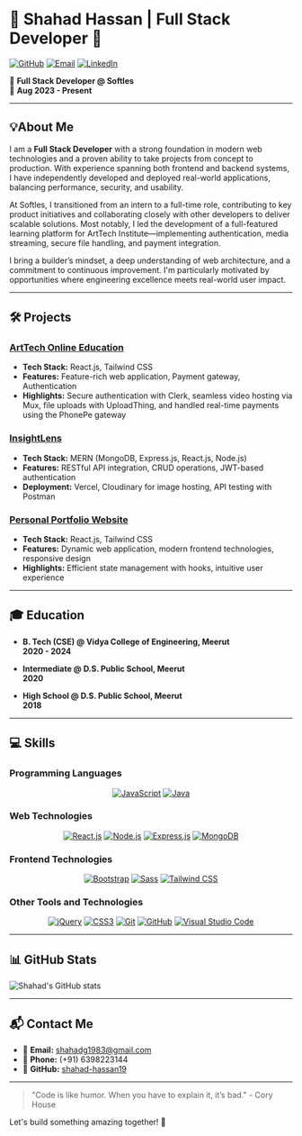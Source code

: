 # 🌟 Shahad Hassan | Full Stack Developer 🌟

[![GitHub](https://img.shields.io/badge/GitHub-shahad--hassan19-181717?style=flat&logo=github)](https://github.com/shahad-hassan19)
[![Email](https://img.shields.io/badge/Email-shahadg1983%40gmail.com-EA4335?style=flat&logo=gmail)](mailto:shahadg1983@gmail.com)
[![LinkedIn](https://img.shields.io/badge/LinkedIn-shahad--hassan-0077B5?style=flat&logo=linkedin)](https://www.linkedin.com/in/shahad-hassan-82287a220/)

🚀 **Full Stack Developer @ Softles**  
📅 **Aug 2023 - Present**

---
## 💡About Me

I am a **Full Stack Developer** with a strong foundation in modern web technologies and a proven ability to take projects from concept to production. With experience spanning both frontend and backend systems, I have independently developed and deployed real-world applications, balancing performance, security, and usability.

At Softles, I transitioned from an intern to a full-time role, contributing to key product initiatives and collaborating closely with other developers to deliver scalable solutions. Most notably, I led the development of a full-featured learning platform for ArtTech Institute—implementing authentication, media streaming, secure file handling, and payment integration.

I bring a builder’s mindset, a deep understanding of web architecture, and a commitment to continuous improvement. I'm particularly motivated by opportunities where engineering excellence meets real-world user impact.

---

## 🛠️ Projects

### [ArtTech Online Education](https://github.com/shahad-hassan19/arttech-online-education)
- **Tech Stack:** React.js, Tailwind CSS
- **Features:** Feature-rich web application, Payment gateway, Authentication
- **Highlights:** Secure authentication with Clerk, seamless video hosting via Mux, file uploads with UploadThing, and handled real-time payments using the PhonePe gateway

### [InsightLens](https://insight-lens.vercel.app/)
- **Tech Stack:** MERN (MongoDB, Express.js, React.js, Node.js)
- **Features:** RESTful API integration, CRUD operations, JWT-based authentication
- **Deployment:** Vercel, Cloudinary for image hosting, API testing with Postman

### [Personal Portfolio Website](https://portfolio-shahad-hassan.vercel.app/)
- **Tech Stack:** React.js, Tailwind CSS
- **Features:** Dynamic web application, modern frontend technologies, responsive design
- **Highlights:** Efficient state management with hooks, intuitive user experience


---

## 🎓 Education

- **B. Tech (CSE) @ Vidya College of Engineering, Meerut**  
  **2020 - 2024**

- **Intermediate @ D.S. Public School, Meerut**  
  **2020**

- **High School @ D.S. Public School, Meerut**  
  **2018**

---

## 💻 Skills

### Programming Languages
<p align="center">
  <a href="https://www.javascript.com/" target="_blank" title="JavaScript"><img src="https://img.icons8.com/color/48/000000/javascript.png" alt="JavaScript"/></a>
  <a href="https://www.java.com/" target="_blank" title="Java"><img src="https://img.icons8.com/color/48/000000/java-coffee-cup-logo.png" alt="Java"/></a>
</p>

### Web Technologies
<p align="center">
  <a href="https://reactjs.org/" target="_blank" title="React.js"><img src="https://img.icons8.com/color/48/000000/react-native.png" alt="React.js"/></a>
  <a href="https://nodejs.org/" target="_blank" title="Node.js"><img src="https://img.icons8.com/color/48/000000/nodejs.png" alt="Node.js"/></a>
  <a href="https://expressjs.com/" target="_blank" title="Express.js"><img src="https://img.icons8.com/ios/50/000000/express-js.png" alt="Express.js"/></a>
  <a href="https://www.mongodb.com/" target="_blank" title="MongoDB"><img src="https://img.icons8.com/color/48/000000/mongodb.png" alt="MongoDB"/></a>
</p>

### Frontend Technologies
<p align="center">
  <a href="https://getbootstrap.com/" target="_blank" title="Bootstrap"><img src="https://img.icons8.com/color/48/000000/bootstrap.png" alt="Bootstrap"/></a>
  <a href="https://sass-lang.com/" target="_blank" title="Sass"><img src="https://img.icons8.com/color/48/000000/sass.png" alt="Sass"/></a>
  <a href="https://tailwindcss.com/" target="_blank" title="Tailwind CSS"><img src="https://img.icons8.com/color/48/000000/tailwindcss.png" alt="Tailwind CSS"/></a>
</p>

### Other Tools and Technologies
<p align="center">
  <a href="https://jquery.com/" target="_blank" title="jQuery"><img src="https://img.icons8.com/ios-filled/50/000000/jquery.png" alt="jQuery"/></a>
  <a href="https://www.w3.org/TR/CSS/#css" target="_blank" title="CSS3"><img src="https://img.icons8.com/color/48/000000/css3.png" alt="CSS3"/></a>
  <a href="https://git-scm.com/" target="_blank" title="Git"><img src="https://img.icons8.com/color/48/000000/git.png" alt="Git"/></a>
  <a href="https://github.com/" target="_blank" title="GitHub"><img src="https://img.icons8.com/material-outlined/48/000000/github.png" alt="GitHub"/></a>
  <a href="https://code.visualstudio.com/" target="_blank" title="Visual Studio Code"><img src="https://img.icons8.com/color/48/000000/visual-studio-code-2019.png" alt="Visual Studio Code"/></a>
</p>

---

## 📊 GitHub Stats

![Shahad's GitHub stats](https://github-readme-stats.vercel.app/api?username=shahad-hassan19&show_icons=true&theme=radical)

---

## 📬 Contact Me

- 📧 **Email:** [shahadg1983@gmail.com](mailto:shahadg1983@gmail.com)
- 📱 **Phone:** (+91) 6398223144
- 💼 **GitHub:** [shahad-hassan19](https://github.com/shahad-hassan19)

---

> "Code is like humor. When you have to explain it, it’s bad." - Cory House

Let's build something amazing together! 🚀



